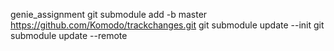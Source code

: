 genie_assignment
git submodule add -b master https://github.com/Komodo/trackchanges.git
git submodule update --init
git submodule update --remote